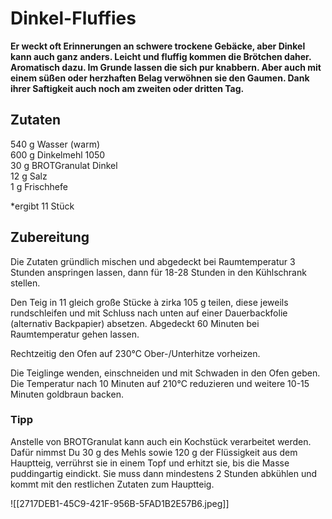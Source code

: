 # Dinkel-Fluffies

**Er weckt oft Erinnerungen an schwere trockene Gebäcke, aber Dinkel kann auch ganz anders. Leicht und fluffig kommen die Brötchen daher. Aromatisch dazu. Im Grunde lassen die sich pur knabbern. Aber auch mit einem süßen oder herzhaften Belag verwöhnen sie den Gaumen. Dank ihrer Saftigkeit auch noch am zweiten oder dritten Tag.**

## Zutaten

540 g Wasser (warm)  
600 g Dinkelmehl 1050  
30 g BROTGranulat Dinkel  
12 g Salz  
1 g Frischhefe

*ergibt 11 Stück

## Zubereitung 

Die Zutaten gründlich mischen und abgedeckt bei Raumtemperatur 3 Stunden anspringen lassen, dann für 18-28 Stunden in den Kühlschrank stellen.

Den Teig in 11 gleich große Stücke à zirka 105 g teilen, diese jeweils rundschleifen und mit Schluss nach unten auf einer Dauerbackfolie (alternativ Backpapier) absetzen. Abgedeckt 60 Minuten bei Raumtemperatur gehen lassen.

Rechtzeitig den Ofen auf 230°C Ober-/Unterhitze vorheizen.

Die Teiglinge wenden, einschneiden und mit Schwaden in den Ofen geben. Die Temperatur nach 10 Minuten auf 210°C reduzieren und weitere 10-15 Minuten goldbraun backen.

### Tipp

Anstelle von BROTGranulat kann auch ein Kochstück verarbeitet werden. Dafür nimmst Du 30 g des Mehls sowie 120 g der Flüssigkeit aus dem Hauptteig, verrührst sie in einem Topf und erhitzt sie, bis die Masse puddingartig eindickt. Sie muss dann mindestens 2 Stunden abkühlen und kommt mit den restlichen Zutaten zum Hauptteig.


![[2717DEB1-45C9-421F-956B-5FAD1B2E57B6.jpeg]]